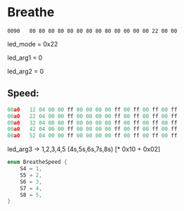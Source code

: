 # Breathe 
`0090   80 80 80 80 80 80 80 80 80 80 00 00 00 22 00 00`

led_mode = 0x22

led_arg1 = 0

led_arg2 = 0

## Speed:
```c
00a0   12 04 00 00 ff 00 00 00 00 ff 00 ff 00 ff 00 ff
00a0   22 04 00 00 ff 00 00 00 00 ff 00 ff 00 ff 00 ff
00a0   32 04 00 00 ff 00 00 00 00 ff 00 ff 00 ff 00 ff
00a0   42 04 00 00 ff 00 00 00 00 ff 00 ff 00 ff 00 ff
00a0   52 04 00 00 ff 00 00 00 00 ff 00 ff 00 ff 00 ff
```

led_arg3 -> 1,2,3,4,5 (4s,5s,6s,7s,8s) [* 0x10 + 0x02]

```rs
enum BreatheSpeed {
    S4 = 1,
    S5 = 2,
    S6 = 3,
    S7 = 4,
    S8 = 5,
}
```